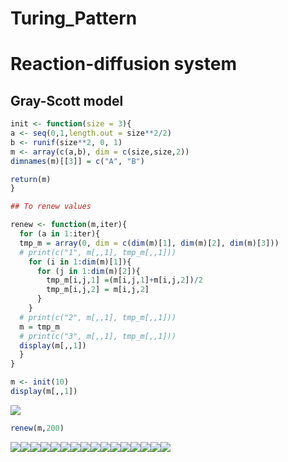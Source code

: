 Turing\_Pattern
================

# Reaction-diffusion system

## Gray-Scott model

``` r
init <- function(size = 3){
a <- seq(0,1,length.out = size**2/2)
b <- runif(size**2, 0, 1)
m <- array(c(a,b), dim = c(size,size,2))
dimnames(m)[[3]] = c("A", "B")

return(m)
}
```

``` r
## To renew values

renew <- function(m,iter){
  for (a in 1:iter){
  tmp_m = array(0, dim = c(dim(m)[1], dim(m)[2], dim(m)[3]))
  # print(c("1", m[,,1], tmp_m[,,1]))
    for (i in 1:dim(m)[1]){
      for (j in 1:dim(m)[2]){
        tmp_m[i,j,1] =(m[i,j,1]+m[i,j,2])/2
        tmp_m[i,j,2] = m[i,j,2]
      }
    }
  # print(c("2", m[,,1], tmp_m[,,1]))
  m = tmp_m
  # print(c("3", m[,,1], tmp_m[,,1]))
  display(m[,,1])
  }
}
```

``` r
m <- init(10)
display(m[,,1])
```

![](Turing_Pattern_files/figure-gfm/unnamed-chunk-4-1.png)<!-- -->

``` r
renew(m,200)
```

![](Turing_Pattern_files/figure-gfm/unnamed-chunk-4-2.png)<!-- -->![](Turing_Pattern_files/figure-gfm/unnamed-chunk-4-3.png)<!-- -->![](Turing_Pattern_files/figure-gfm/unnamed-chunk-4-4.png)<!-- -->![](Turing_Pattern_files/figure-gfm/unnamed-chunk-4-5.png)<!-- -->![](Turing_Pattern_files/figure-gfm/unnamed-chunk-4-6.png)<!-- -->![](Turing_Pattern_files/figure-gfm/unnamed-chunk-4-7.png)<!-- -->![](Turing_Pattern_files/figure-gfm/unnamed-chunk-4-8.png)<!-- -->![](Turing_Pattern_files/figure-gfm/unnamed-chunk-4-9.png)<!-- -->![](Turing_Pattern_files/figure-gfm/unnamed-chunk-4-10.png)<!-- -->![](Turing_Pattern_files/figure-gfm/unnamed-chunk-4-11.png)<!-- -->![](Turing_Pattern_files/figure-gfm/unnamed-chunk-4-12.png)<!-- -->![](Turing_Pattern_files/figure-gfm/unnamed-chunk-4-13.png)<!-- -->![](Turing_Pattern_files/figure-gfm/unnamed-chunk-4-14.png)<!-- -->![](Turing_Pattern_files/figure-gfm/unnamed-chunk-4-15.png)<!-- -->![](Turing_Pattern_files/figure-gfm/unnamed-chunk-4-16.png)<!-- -->![](Turing_Pattern_files/figure-gfm/unnamed-chunk-4-17.png)<!-- -->
